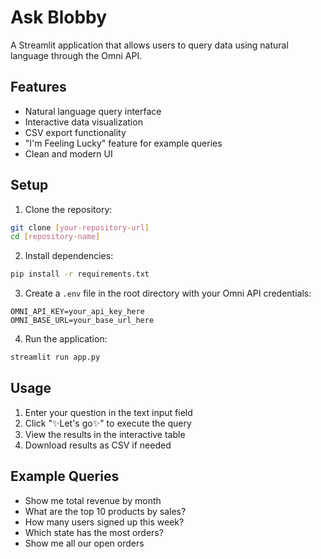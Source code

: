# Ask Blobby

A Streamlit application that allows users to query data using natural language through the Omni API.

## Features

- Natural language query interface
- Interactive data visualization
- CSV export functionality
- "I'm Feeling Lucky" feature for example queries
- Clean and modern UI

## Setup

1. Clone the repository:
```bash
git clone [your-repository-url]
cd [repository-name]
```

2. Install dependencies:
```bash
pip install -r requirements.txt
```

3. Create a `.env` file in the root directory with your Omni API credentials:
```
OMNI_API_KEY=your_api_key_here
OMNI_BASE_URL=your_base_url_here
```

4. Run the application:
```bash
streamlit run app.py
```

## Usage

1. Enter your question in the text input field
2. Click "✨Let's go✨" to execute the query
3. View the results in the interactive table
4. Download results as CSV if needed

## Example Queries

- Show me total revenue by month
- What are the top 10 products by sales?
- How many users signed up this week?
- Which state has the most orders?
- Show me all our open orders 
